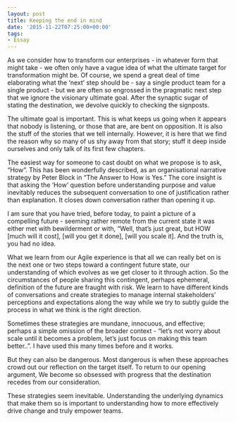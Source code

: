 ```yaml
---
layout: post
title: Keeping the end in mind
date: '2015-11-22T07:25:00+00:00'
tags:
- Essay
---
```


As we consider how to transform our enterprises - in whatever form that might take - we often only have a vague idea of what the ultimate target for transformation might be. Of course, we spend a great deal of time elaborating what the ‘next’ step should be - say a single product team for a single product - but we are often so engrossed in the pragmatic next step that we ignore the visionary ultimate goal. After the synaptic sugar of stating the destination, we devolve quickly to checking the signposts.

The ultimate goal is important. This is what keeps us going when it appears that nobody is listening, or those that are, are bent on opposition. It is also the stuff of the stories that we tell internally. However, it is here that we find the reason why so many of us shy away from that story; stuff it deep inside ourselves and only talk of its first few chapters.

The easiest way for someone to cast doubt on what we propose is to ask, “How”. This has been wonderfully described, as an organisational narrative strategy by Peter Block in “The Answer to How is Yes.” The core insight is that asking the ‘How’ question before understanding purpose and value inevitably reduces the subsequent conversation to one of justification rather than explanation. It closes down conversation rather than opening it up.

I am sure that you have tried, before today, to paint a picture of a compelling future - seeming rather remote from the current state it was either met with bewilderment or with, “Well, that’s just great, but HOW [much will it cost], [will you get it done], [will you scale it]. And the truth is, you had no idea.

What we learn from our Agile experience is that all we can really bet on is the next one or two steps toward a contingent future state, our understanding of which evolves as we get closer to it through action. So the circumstances of people sharing this contingent, perhaps ephemeral, definition of the future are fraught with risk. We learn to have different kinds of conversations and create strategies to manage internal stakeholders’ perceptions and expectations along the way while we try to subtly guide the process in what we think is the right direction.

Sometimes these strategies are mundane, innocuous, and effective; perhaps a simple omission of the broader context - “let’s not worry about scale until it becomes a problem, let’s just focus on making this team better..”. I have used this many times before and it works.

But they can also be dangerous. Most dangerous is when these approaches crowd out our reflection on the target itself. To return to our opening argument, We become so obsessed with progress that the destination recedes from our consideration.

These strategies seem inevitable. Understanding the underlying dynamics that make them so is important to understanding how to more effectively drive change and truly empower teams.